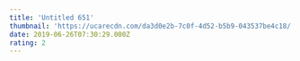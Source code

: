 ```yaml
---
title: 'Untitled 651'
thumbnail: 'https://ucarecdn.com/da3d0e2b-7c0f-4d52-b5b9-043537be4c18/'
date: 2019-06-26T07:30:29.000Z
rating: 2
---
```

